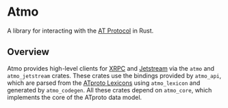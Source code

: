 # Atmo

A library for interacting with the [AT Protocol] in Rust.

## Overview

Atmo provides high-level clients for [XRPC] and [Jetstream] via the `atmo` and `atmo_jetstream`
crates. These crates use the bindings provided by `atmo_api`, which are parsed from the
[ATproto Lexicons] using `atmo_lexicon` and generated by `atmo_codegen`. All these crates depend
on `atmo_core`, which implements the core of the ATproto data model.

[XRPC]: https://atproto.com/specs/xrpc
[AT Protocol]: https://atproto.com
[ATproto Lexicons]: https://github.com/bluesky-social/atproto/tree/main/lexicons
[Jetstream]: https://github.com/bluesky-social/jetstream
